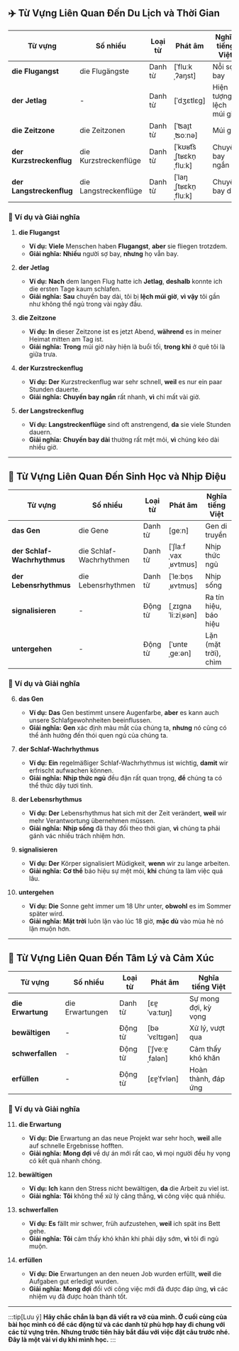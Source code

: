 ## **✈️ Từ Vựng Liên Quan Đến Du Lịch và Thời Gian**

|**Từ vựng**|**Số nhiều**|**Loại từ**|**Phát âm**|**Nghĩa tiếng Việt**|
|---|---|---|---|---|
|**die Flugangst**|die Flugängste|Danh từ|[ˈfluːkˌʔaŋst]|Nỗi sợ bay|
|**der Jetlag**|-|Danh từ|[ˈdʒɛtlɛɡ]|Hiện tượng lệch múi giờ|
|**die Zeitzone**|die Zeitzonen|Danh từ|[ˈʦaɪ̯tˌʦoːnə]|Múi giờ|
|**der Kurzstreckenflug**|die Kurzstreckenflüge|Danh từ|[ˈkʊʁt͡sˌʃtʁɛkn̩ˌfluːk]|Chuyến bay ngắn|
|**der Langstreckenflug**|die Langstreckenflüge|Danh từ|[ˈlaŋˌʃtʁɛkn̩ˌfluːk]|Chuyến bay dài|

### **📌 Ví dụ và Giải nghĩa**

1. **die Flugangst**
    
    - **Ví dụ:** **Viele** Menschen haben **Flugangst**, **aber** sie fliegen trotzdem.
    - **Giải nghĩa:** **Nhiều** người sợ bay, **nhưng** họ vẫn bay.
2. **der Jetlag**
    
    - **Ví dụ:** **Nach** dem langen Flug hatte ich **Jetlag**, **deshalb** konnte ich die ersten Tage kaum schlafen.
    - **Giải nghĩa:** **Sau** chuyến bay dài, tôi bị **lệch múi giờ**, **vì vậy** tôi gần như không thể ngủ trong vài ngày đầu.
3. **die Zeitzone**
    
    - **Ví dụ:** **In** dieser Zeitzone ist es jetzt Abend, **während** es in meiner Heimat mitten am Tag ist.
    - **Giải nghĩa:** **Trong** múi giờ này hiện là buổi tối, **trong khi** ở quê tôi là giữa trưa.
4. **der Kurzstreckenflug**
    
    - **Ví dụ:** **Der** Kurzstreckenflug war sehr schnell, **weil** es nur ein paar Stunden dauerte.
    - **Giải nghĩa:** **Chuyến bay ngắn** rất nhanh, **vì** chỉ mất vài giờ.
5. **der Langstreckenflug**
    
    - **Ví dụ:** **Langstreckenflüge** sind oft anstrengend, **da** sie viele Stunden dauern.
    - **Giải nghĩa:** **Chuyến bay dài** thường rất mệt mỏi, **vì** chúng kéo dài nhiều giờ.

---
## **🧬 Từ Vựng Liên Quan Đến Sinh Học và Nhịp Điệu**

|**Từ vựng**|**Số nhiều**|**Loại từ**|**Phát âm**|**Nghĩa tiếng Việt**|
|---|---|---|---|---|
|**das Gen**|die Gene|Danh từ|[ɡeːn]|Gen di truyền|
|**der Schlaf-Wachrhythmus**|die Schlaf-Wachrhythmen|Danh từ|[ˈʃlaːfˌvaxˌʁʏtmʊs]|Nhịp thức ngủ|
|**der Lebensrhythmus**|die Lebensrhythmen|Danh từ|[ˈleːbn̩sˌʁʏtmʊs]|Nhịp sống|
|**signalisieren**|-|Động từ|[ˌzɪɡnaˈliːziˌʁən]|Ra tín hiệu, báo hiệu|
|**untergehen**|-|Động từ|[ˈʊntɐˌɡeːən]|Lặn (mặt trời), chìm|

### **📌 Ví dụ và Giải nghĩa**

6. **das Gen**
    
    - **Ví dụ:** **Das** Gen bestimmt unsere Augenfarbe, **aber** es kann auch unsere Schlafgewohnheiten beeinflussen.
    - **Giải nghĩa:** **Gen** xác định màu mắt của chúng ta, **nhưng** nó cũng có thể ảnh hưởng đến thói quen ngủ của chúng ta.
7. **der Schlaf-Wachrhythmus**
    
    - **Ví dụ:** **Ein** regelmäßiger Schlaf-Wachrhythmus ist wichtig, **damit** wir erfrischt aufwachen können.
    - **Giải nghĩa:** **Nhịp thức ngủ** đều đặn rất quan trọng, **để** chúng ta có thể thức dậy tươi tỉnh.
8. **der Lebensrhythmus**
    
    - **Ví dụ:** **Der** Lebensrhythmus hat sich mit der Zeit verändert, **weil** wir mehr Verantwortung übernehmen müssen.
    - **Giải nghĩa:** **Nhịp sống** đã thay đổi theo thời gian, **vì** chúng ta phải gánh vác nhiều trách nhiệm hơn.
9. **signalisieren**
    
    - **Ví dụ:** **Der** Körper signalisiert Müdigkeit, **wenn** wir zu lange arbeiten.
    - **Giải nghĩa:** **Cơ thể** báo hiệu sự mệt mỏi, **khi** chúng ta làm việc quá lâu.
10. **untergehen**
    
    - **Ví dụ:** **Die** Sonne geht immer um 18 Uhr unter, **obwohl** es im Sommer später wird.
    - **Giải nghĩa:** **Mặt trời** luôn lặn vào lúc 18 giờ, **mặc dù** vào mùa hè nó lặn muộn hơn.

---
## **💭 Từ Vựng Liên Quan Đến Tâm Lý và Cảm Xúc**

|**Từ vựng**|**Số nhiều**|**Loại từ**|**Phát âm**|**Nghĩa tiếng Việt**|
|---|---|---|---|---|
|**die Erwartung**|die Erwartungen|Danh từ|[ɛɐ̯ˈvaːtʊŋ]|Sự mong đợi, kỳ vọng|
|**bewältigen**|-|Động từ|[bəˈvɛltɪɡən]|Xử lý, vượt qua|
|**schwerfallen**|-|Động từ|[ˈʃveːɐ̯ˌfalən]|Cảm thấy khó khăn|
|**erfüllen**|-|Động từ|[ɛɐ̯ˈfʏlən]|Hoàn thành, đáp ứng|

### **📌 Ví dụ và Giải nghĩa**

11. **die Erwartung**
    
    - **Ví dụ:** **Die** Erwartung an das neue Projekt war sehr hoch, **weil** alle auf schnelle Ergebnisse hofften.
    - **Giải nghĩa:** **Mong đợi** về dự án mới rất cao, **vì** mọi người đều hy vọng có kết quả nhanh chóng.
12. **bewältigen**
    
    - **Ví dụ:** **Ich** kann den Stress nicht bewältigen, **da** die Arbeit zu viel ist.
    - **Giải nghĩa:** **Tôi** không thể xử lý căng thẳng, **vì** công việc quá nhiều.
13. **schwerfallen**
    
    - **Ví dụ:** **Es** fällt mir schwer, früh aufzustehen, **weil** ich spät ins Bett gehe.
    - **Giải nghĩa:** **Tôi** cảm thấy khó khăn khi phải dậy sớm, **vì** tôi đi ngủ muộn.
14. **erfüllen**
    
    - **Ví dụ:** **Die** Erwartungen an den neuen Job wurden erfüllt, **weil** die Aufgaben gut erledigt wurden.
    - **Giải nghĩa:** **Mong đợi** đối với công việc mới đã được đáp ứng, **vì** các nhiệm vụ đã được hoàn thành tốt.



---
:::tip[Lưu ý]
**Hãy chắc chắn là bạn đã viết ra vở của mình. Ở cuối cùng của bài học mình có để các động từ và các danh từ phù hợp hay đi chung với các từ vựng trên. Nhưng trước tiên hãy bắt đầu với việc đặt câu trước nhé. Đây là một vài ví dụ khi mình học.**
:::
